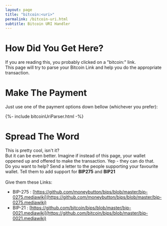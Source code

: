 ```yaml
---
layout: page
title: "bitcoin:<uri>"
permalink: /bitcoin-uri.html
subtitle: Bitcoin URI Handler
---
```


# How Did You Get Here?

If you are reading this, you probably clicked on a "bitcoin:" link.
<br/>This page will try to parse your Bitcoin Link and help you do the appropriate transaction.

# Make The Payment

Just use one of the payment options down bellow (whichever you prefer):

<div>
{%- include bitcoinUriParser.html -%}
</div>

# Spread The Word

This is pretty cool, isn't it?
<br/>But it can be even better. Imagine if instead of this page, your wallet oppened up and offered to make the transaction. Yep - they can do that.
<br/>Do you want to help? Send a letter to the people supporting your favourite wallet. Tell them to add support for **BIP275** and **BIP21**
<br/>
<br/>Give them these Links:
- BIP-275 : [https://github.com/moneybutton/bips/blob/master/bip-0275.mediawiki](https://github.com/moneybutton/bips/blob/master/bip-0275.mediawiki)
- BIP-21 : [https://github.com/bitcoin/bips/blob/master/bip-0021.mediawiki](https://github.com/bitcoin/bips/blob/master/bip-0021.mediawiki)